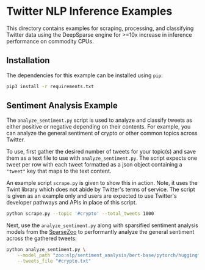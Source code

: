 <!--
Copyright (c) 2021 - present / Neuralmagic, Inc. All Rights Reserved.

Licensed under the Apache License, Version 2.0 (the "License");
you may not use this file except in compliance with the License.
You may obtain a copy of the License at

   http://www.apache.org/licenses/LICENSE-2.0

Unless required by applicable law or agreed to in writing,
software distributed under the License is distributed on an "AS IS" BASIS,
WITHOUT WARRANTIES OR CONDITIONS OF ANY KIND, either express or implied.
See the License for the specific language governing permissions and
limitations under the License.
-->

# Twitter NLP Inference Examples

This directory contains examples for scraping, processing, and classifying Twitter data
using the DeepSparse engine for >=10x increase in inference performance on commodity CPUs.

## Installation

The dependencies for this example can be installed using `pip`:
```bash
pip3 install -r requirements.txt
```

## Sentiment Analysis Example

The `analyze_sentiment.py` script is used to analyze and classify tweets as either positive or negative
depending on their contents. 
For example, you can analyze the general sentiment of crypto or other common topics across Twitter.

To use, first gather the desired number of tweets for your topic(s) and save them as a text file to use with `analyze_sentiment.py`.
The script expects one tweet per row with each tweet formatted as a json object containing a `"tweet"` key that maps to the text content.

An example script `scrape.py` is given to show this in action.
Note, it uses the Twint library which does not abide by Twitter's terms of service. 
The script is given as an example only and users are expected to use Twitter's developer pathways and APIs in place of this script.
```bash
python scrape.py --topic '#crypto' --total_tweets 1000
```

Next, use the `analyze_sentiment.py` along with sparsified sentiment analysis models from the [SparseZoo](https://sparsezoo.neuralmagic.com/?domain=nlp&sub_domain=sentiment_analysis&page=1)
to performantly analyze the general sentiment across the gathered tweets:
```bash
python analyze_sentiment.py \
    --model_path "zoo:nlp/sentiment_analysis/bert-base/pytorch/huggingface/sst2/12layer_pruned80_quant-none-vnni" \
    --tweets_file "#crypto.txt"
```
